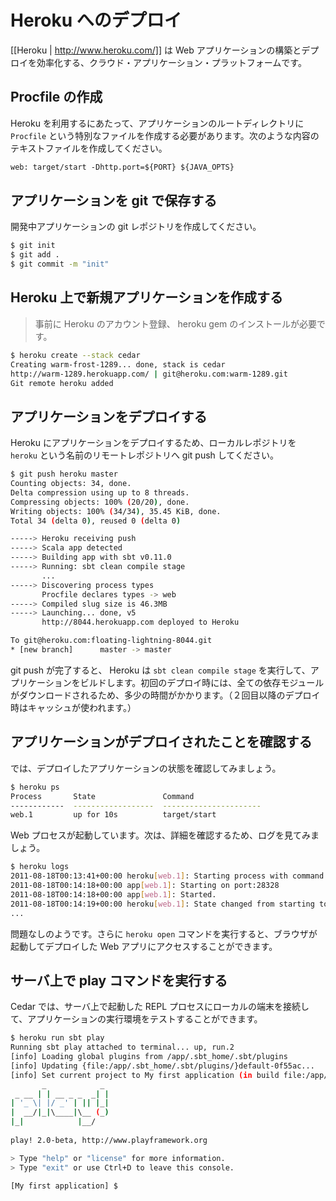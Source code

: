 <!-- translated -->
<!--
# Deploying to Heroku
-->
# Heroku へのデプロイ

<!--
[[Heroku | http://www.heroku.com/]] is a cloud application platform – a new way of building and deploying web apps.
-->
[[Heroku | http://www.heroku.com/]] は Web アプリケーションの構築とデプロイを効率化する、クラウド・アプリケーション・プラットフォームです。

<!--
## Add the Procfile　
-->
## Procfile の作成

<!--
Heroku requires a special file in the application root called `Procfile`. Create a simple text file with the following content:
-->
Heroku を利用するにあたって、アプリケーションのルートディレクトリに `Procfile` という特別なファイルを作成する必要があります。次のような内容のテキストファイルを作成してください。

```txt
web: target/start -Dhttp.port=${PORT} ${JAVA_OPTS}
```
<!--
## Store your application in git
-->
## アプリケーションを git で保存する

<!--
Just create a git repository for your application:
-->
開発中アプリケーションの git レポジトリを作成してください。

```bash
$ git init
$ git add .
$ git commit -m "init"
```

<!--
## Create a new application on Heroku
-->
## Heroku 上で新規アプリケーションを作成する

<!--
> Note that you need an Heroku account, and to install the heroku gem.
-->
> 事前に Heroku のアカウント登録、 heroku gem のインストールが必要です。

```bash
$ heroku create --stack cedar
Creating warm-frost-1289... done, stack is cedar
http://warm-1289.herokuapp.com/ | git@heroku.com:warm-1289.git
Git remote heroku added
```

<!--
## Deploy your application
-->
## アプリケーションをデプロイする

<!--
To deploy your application on Heroku, just use git to push it into the `heroku` remote repository:
-->
Heroku にアプリケーションをデプロイするため、ローカルレポジトリを `heroku` という名前のリモートレポジトリへ git push してください。

```bash
$ git push heroku master
Counting objects: 34, done.
Delta compression using up to 8 threads.
Compressing objects: 100% (20/20), done.
Writing objects: 100% (34/34), 35.45 KiB, done.
Total 34 (delta 0), reused 0 (delta 0)

-----> Heroku receiving push
-----> Scala app detected
-----> Building app with sbt v0.11.0
-----> Running: sbt clean compile stage
       ...
-----> Discovering process types
       Procfile declares types -> web
-----> Compiled slug size is 46.3MB
-----> Launching... done, v5
       http://8044.herokuapp.com deployed to Heroku

To git@heroku.com:floating-lightning-8044.git
* [new branch]      master -> master
```

<!--
Heroku will run `sbt clean compile stage` to prepare your application. On the first deployment, all dependencies will be downloaded, which takes a while to complete (but will be cached for future deployments).
-->
git push が完了すると、 Heroku は `sbt clean compile stage` を実行して、アプリケーションをビルドします。初回のデプロイ時には、全ての依存モジュールがダウンロードされるため、多少の時間がかかります。（２回目以降のデプロイ時はキャッシュが使われます。）

<!--
## Check that your application has been deployed
-->
## アプリケーションがデプロイされたことを確認する

<!--
Now, let’s check the state of the application’s processes:
-->
では、デプロイしたアプリケーションの状態を確認してみましょう。

```bash
$ heroku ps
Process       State               Command
------------  ------------------  ----------------------
web.1         up for 10s          target/start 
```

<!-- The web process is up. Review the logs for more information: -->
Web プロセスが起動しています。次は、詳細を確認するため、ログを見てみましょう。

```bash
$ heroku logs
2011-08-18T00:13:41+00:00 heroku[web.1]: Starting process with command `target/start`
2011-08-18T00:14:18+00:00 app[web.1]: Starting on port:28328
2011-08-18T00:14:18+00:00 app[web.1]: Started.
2011-08-18T00:14:19+00:00 heroku[web.1]: State changed from starting to up
...
```

<!--
Looks good. We can now visit the app with `heroku open`.
-->
問題なしのようです。さらに `heroku open` コマンドを実行すると、ブラウザが起動してデプロイした Web アプリにアクセスすることができます。

<!--
## Running play commands remotely
-->
## サーバ上で play コマンドを実行する

<!--
Cedar allows you to launch a REPL process attached to your local terminal for experimenting in your application’s environment:
-->
Cedar では、サーバ上で起動した REPL プロセスにローカルの端末を接続して、アプリケーションの実行環境をテストすることができます。

```bash
$ heroku run sbt play
Running sbt play attached to terminal... up, run.2
[info] Loading global plugins from /app/.sbt_home/.sbt/plugins
[info] Updating {file:/app/.sbt_home/.sbt/plugins/}default-0f55ac...
[info] Set current project to My first application (in build file:/app/)
       _            _ 
 _ __ | | __ _ _  _| |
| '_ \| |/ _' | || |_|
|  __/|_|\____|\__ (_)
|_|            |__/ 
             
play! 2.0-beta, http://www.playframework.org

> Type "help" or "license" for more information.
> Type "exit" or use Ctrl+D to leave this console.

[My first application] $
```